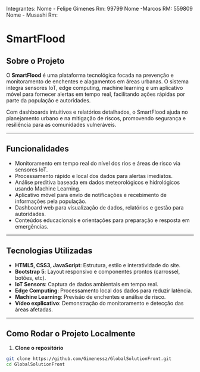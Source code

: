 Integrantes: 
Nome - Felipe Gimenes  Rm: 99799
Nome -Marcos RM: 559809
Nome - Musashi Rm:


# SmartFlood

## Sobre o Projeto

O **SmartFlood** é uma plataforma tecnológica focada na prevenção e monitoramento de enchentes e alagamentos em áreas urbanas. O sistema integra sensores IoT, edge computing, machine learning e um aplicativo móvel para fornecer alertas em tempo real, facilitando ações rápidas por parte da população e autoridades.

Com dashboards intuitivos e relatórios detalhados, o SmartFlood ajuda no planejamento urbano e na mitigação de riscos, promovendo segurança e resiliência para as comunidades vulneráveis.

---

## Funcionalidades

- Monitoramento em tempo real do nível dos rios e áreas de risco via sensores IoT.
- Processamento rápido e local dos dados para alertas imediatos.
- Análise preditiva baseada em dados meteorológicos e hidrológicos usando Machine Learning.
- Aplicativo móvel para envio de notificações e recebimento de informações pela população.
- Dashboard web para visualização de dados, relatórios e gestão para autoridades.
- Conteúdos educacionais e orientações para preparação e resposta em emergências.

---

## Tecnologias Utilizadas

- **HTML5, CSS3, JavaScript**: Estrutura, estilo e interatividade do site.
- **Bootstrap 5**: Layout responsivo e componentes prontos (carrossel, botões, etc).
- **IoT Sensors**: Captura de dados ambientais em tempo real.
- **Edge Computing**: Processamento local dos dados para reduzir latência.
- **Machine Learning**: Previsão de enchentes e análise de risco.
- **Vídeo explicativo**: Demonstração do monitoramento e detecção das áreas afetadas.

---

## Como Rodar o Projeto Localmente

1. **Clone o repositório**

```bash
git clone https://github.com/Gimenessz/GlobalSolutionFront.git
cd GlobalSolutionFront
